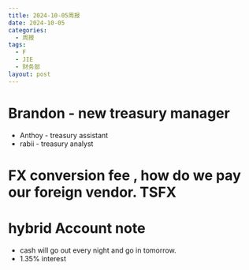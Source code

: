 ```yaml
---
title: 2024-10-05周报
date: 2024-10-05
categories:
  - 周报
tags:
  - F
  - JIE
  - 财务部
layout: post
---
```

# Brandon - new treasury manager
- Anthoy - treasury assistant
- rabii - treasury analyst



# FX conversion fee , how do we pay our foreign vendor. TSFX


# hybrid Account note
- cash will go out every night and go in tomorrow.
- 1.35% interest